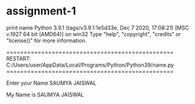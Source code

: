# assignment-1
print name
Python 3.9.1 (tags/v3.9.1:1e5d33e, Dec  7 2020, 17:08:21) [MSC v.1927 64 bit (AMD64)] on win32
Type "help", "copyright", "credits" or "license()" for more information.
>>> 
================================================ RESTART: C:/Users/user/AppData/Local/Programs/Python/Python39/name.py ================================================

Enter your Name SAUMYA JAISWAL

My Name is  SAUMYA JAISWAL
